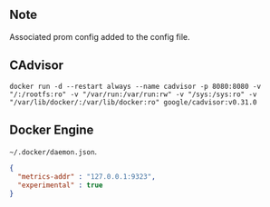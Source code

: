 ## Note

Associated prom config added to the config file.

## CAdvisor

```shell
docker run -d --restart always --name cadvisor -p 8080:8080 -v "/:/rootfs:ro" -v "/var/run:/var/run:rw" -v "/sys:/sys:ro" -v "/var/lib/docker/:/var/lib/docker:ro" google/cadvisor:v0.31.0
```

## Docker Engine

`~/.docker/daemon.json`.

```json
{
  "metrics-addr" : "127.0.0.1:9323",
  "experimental" : true
}
```
